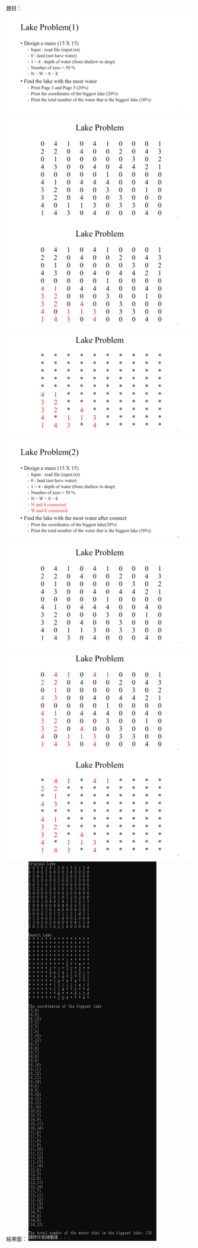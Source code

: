   題目：
![image](https://github.com/kokoming/data-structure-HW/blob/master/%E8%B3%87%E7%B5%90HW1/%E9%A1%8C%E7%9B%AE/lake%20problem%20(1).png)
![image](https://github.com/kokoming/data-structure-HW/blob/master/%E8%B3%87%E7%B5%90HW1/%E9%A1%8C%E7%9B%AE/lake%20problem%20(2).png)
![image](https://github.com/kokoming/data-structure-HW/blob/master/%E8%B3%87%E7%B5%90HW1/%E9%A1%8C%E7%9B%AE/lake%20problem%20(3).png)
![image](https://github.com/kokoming/data-structure-HW/blob/master/%E8%B3%87%E7%B5%90HW1/%E9%A1%8C%E7%9B%AE/lake%20problem%20(4).png)
![image](https://github.com/kokoming/data-structure-HW/blob/master/%E8%B3%87%E7%B5%90HW1/%E9%A1%8C%E7%9B%AE/lake%20problem%20(5).png)
![image](https://github.com/kokoming/data-structure-HW/blob/master/%E8%B3%87%E7%B5%90HW1/%E9%A1%8C%E7%9B%AE/lake%20problem%20(6).png)
![image](https://github.com/kokoming/data-structure-HW/blob/master/%E8%B3%87%E7%B5%90HW1/%E9%A1%8C%E7%9B%AE/lake%20problem%20(7).png)
![image](https://github.com/kokoming/data-structure-HW/blob/master/%E8%B3%87%E7%B5%90HW1/%E9%A1%8C%E7%9B%AE/lake%20problem%20(8).png)
  結果圖：
![image](https://github.com/kokoming/data-structure-HW/blob/master/%E8%B3%87%E7%B5%90HW1/HW1_result.png)
